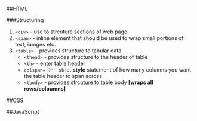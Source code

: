 ##HTML

###Structuring

1. `<div>` - use to strcuture sections of web page
2. `<span>` - inline element that should be used to wrap small portions of text, iamges etc.
3. `<table>` - provides structure to tabular data
    * `<thead>` - provides structure to the header of table
    * `<th>` - enter table header
    * `colspan='?'` - strict __style__ statement of how many columns you want the table header to span across
    * `<tbody>` - provides strcuture to table body __[wraps all rows/coloumns]__

##CSS


##JavaScript

